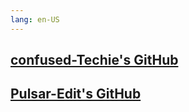 ```yaml
---
lang: en-US
---
```


## [confused-Techie's GitHub](https://github.com/confused-Techie)

## [Pulsar-Edit's GitHub](https://github.com/pulsar-edit)
